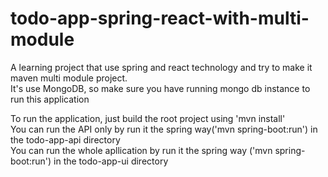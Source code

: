 # todo-app-spring-react-with-multi-module

A learning project that use spring and react technology and try to make it maven multi module project.  
It's use MongoDB, so make sure you have running mongo db instance to run this application  

To run the application, just build the root project using 'mvn install'  
You can run the API only by run it the spring way('mvn spring-boot:run') in the todo-app-api directory  
You can run the whole apllication by run it the spring way ('mvn spring-boot:run') in the todo-app-ui directory  

